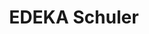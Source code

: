 ---
title: "EDEKA Schuler"
url: /nuernberg/edeka-schuler-aeussere-bayreuther-strasse/
shop: Supermarkt
---